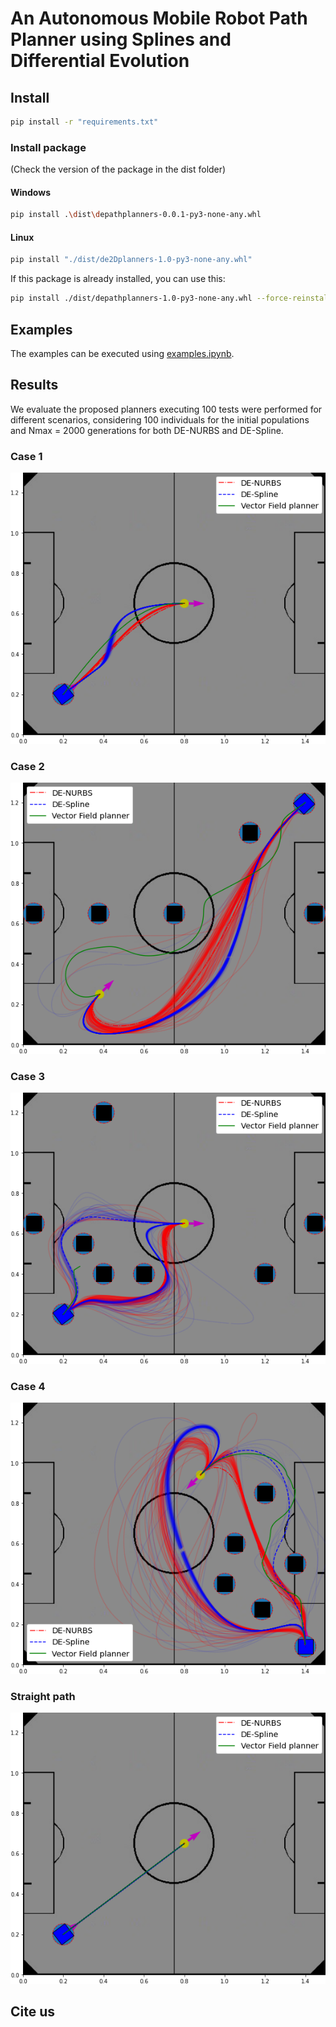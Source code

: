 # An Autonomous Mobile Robot Path Planner using Splines and Differential Evolution

## Install

```bash
pip install -r "requirements.txt"
```

### Install package

(Check the version of the package in the dist folder)

#### Windows
```bash
pip install .\dist\depathplanners-0.0.1-py3-none-any.whl 
```
#### Linux
```bash
pip install "./dist/de2Dplanners-1.0-py3-none-any.whl" 
```

If this package is already installed, you can use this:

```bash
pip install ./dist/depathplanners-1.0-py3-none-any.whl --force-reinstall
```

## Examples

The examples can be executed using [examples.ipynb](examples.ipynb).

## Results

We evaluate the proposed planners executing 100 tests were performed for different scenarios, considering 100 individuals for the initial populations and Nmax = 2000 generations for both DE-NURBS and DE-Spline.

### Case 1
![](./results/images/result_case2.png)
### Case 2
![](./results/images/result_case3.png)
### Case 3
![](./results/images/result_case4.png)
### Case 4
![](./results/images/result_case5.png)

### Straight path
![](./results/images/result_case1.png)

## Cite us

